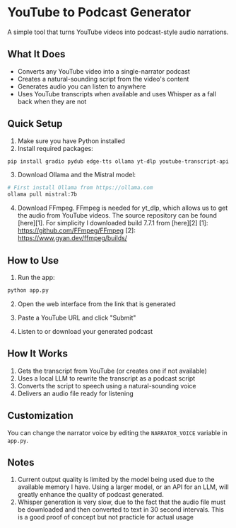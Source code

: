 # YouTube to Podcast Generator

A simple tool that turns YouTube videos into podcast-style audio narrations.

## What It Does

- Converts any YouTube video into a single-narrator podcast
- Creates a natural-sounding script from the video's content
- Generates audio you can listen to anywhere
- Uses YouTube transcripts when available and uses Whisper as a fall back when they are not

## Quick Setup

1. Make sure you have Python installed
2. Install required packages:
```bash
pip install gradio pydub edge-tts ollama yt-dlp youtube-transcript-api transformers librosa
```
3. Download Ollama and the Mistral model:
```bash
# First install Ollama from https://ollama.com
ollama pull mistral:7b
```
4. Download FFmpeg. FFmpeg is needed for yt_dlp, which allows us to get the audio from YouTube videos. The source repository can be found [here][1]. For simplicity I downloaded build 7.7.1 from [here][2]
[1]: https://github.com/FFmpeg/FFmpeg
[2]: https://www.gyan.dev/ffmpeg/builds/

## How to Use

1. Run the app:
```bash
python app.py
```

2. Open the web interface from the link that is generated

3. Paste a YouTube URL and click "Submit"

4. Listen to or download your generated podcast

## How It Works

1. Gets the transcript from YouTube (or creates one if not available)
2. Uses a local LLM to rewrite the transcript as a podcast script
3. Converts the script to speech using a natural-sounding voice
4. Delivers an audio file ready for listening

## Customization

You can change the narrator voice by editing the `NARRATOR_VOICE` variable in `app.py`.

## Notes

1. Current output quality is limited by the model being used due to the available memory I have. Using a larger model, or an API for an LLM, will greatly enhance the quality of podcast generated.
2. Whisper generation is very slow, due to the fact that the audio file must be downloaded and then converted to text in 30 second intervals. This is a good proof of concept but not practicle for actual usage